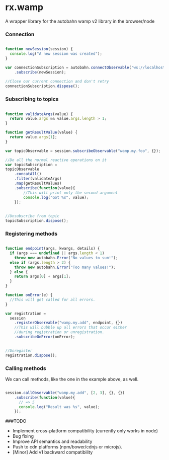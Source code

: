 rx.wamp
=======

A wrapper library for the autobahn wamp v2 library in the browser/node


### Connection
```javascript

function newSession(session) {
  console.log("A new session was created");
}

var connectionSubscription = autobahn.connectObservable("ws://localhost:9000")
    .subscribe(newSession);
    
//Close our current connection and don't retry
connectionSubscription.dispose();


```


### Subscribing to topics
```javascript

function validateArgs(value) {
  return value.args && value.args.length > 1;
}

function getResultValue(value) {
  return value.args[1];
}

var topicObservable = session.subscribeObservable("wamp.my.foo", {});

//Do all the normal reactive operations on it
var topicSubscription = 
topicObservable
    .concatAll()
    .filter(validateArgs)
    .map(getResultValues)
    .subscribe(function(value){
        //This will print only the second argument
        console.log("Got %s", value);
    });
    
    
//Unsubscribe from topic
topicSubscription.dispose();

```

### Registering methods
```javascript

function endpoint(args, kwargs, details) {
  if (args === undefined || args.length < 1)
    throw new autobahn.Error("No values to sum!");
  else if (args.length > 2) {
    throw new autobahn.Error("Too many values!");
  } else {
    return args[0] + args[1];
  }
}

function onError(e) {
  //This will get called for all errors.
}

var registration = 
  session
    .registerObservable("wamp.my.add", endpoint, {})
    //This will bubble up all errors that occur either
    //during registration or unregistration.
    .subscribeOnError(onError);
    

//Unregister
registration.dispose();

```



### Calling methods

We can call methods, like the one in the example above, as well.

```javascript

session.callObservable("wamp.my.add", [2, 3], {}, {})
    .subscribe(function(value){
      // => 5
      console.log("Result was %s", value);
    });

```


###TODO

- Implement cross-platform compatibility (currently only works in node)
- Bug fixing
- Improve API semantics and readability
- Push to cdn platforms (npm/bower/cdnjs or microjs).
- [Minor] Add v1 backward compatibility



